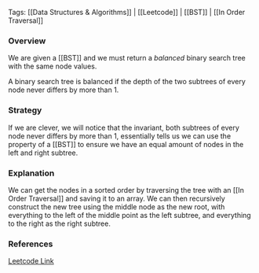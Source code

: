 
Tags: [[Data Structures & Algorithms]] | [[Leetcode]] | [[BST]] | [[In Order Traversal]]


### Overview
We are given a [[BST]] and we must return a *balanced* binary search tree with the same node values.

A binary search tree is balanced if the depth of the two subtrees of every node never differs by more than 1.

### Strategy
If we are clever, we will notice that the invariant, both subtrees of every node never differs by more than 1, essentially tells us we can use the property of a [[BST]] to ensure we have an equal amount of nodes in the left and right subtree.

### Explanation
We can get the nodes in a sorted order by traversing the tree with an [[In Order Traversal]] and saving it to an array. We can then recursively construct the new tree using the middle node as the new root, with everything to the left of the middle point as the left subtree, and everything to the right as the right subtree.


### References
[Leetcode Link](https://leetcode.com/problems/balance-a-binary-search-tree/description/?envType=daily-question&envId=2024-06-26)
